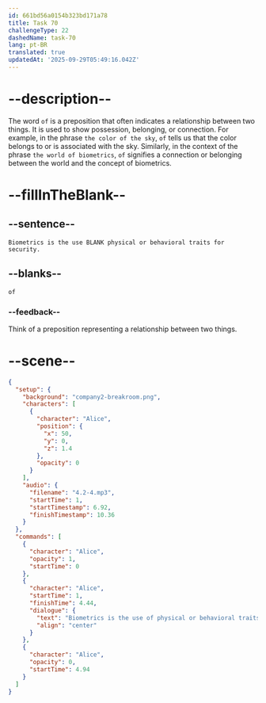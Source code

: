 ```yaml
---
id: 661bd56a0154b323bd171a78
title: Task 70
challengeType: 22
dashedName: task-70
lang: pt-BR
translated: true
updatedAt: '2025-09-29T05:49:16.042Z'
---
```


<!-- (Audio) Alice: Biometrics is the use of physical or behavioral traits for security. -->

# --description--

The word `of` is a preposition that often indicates a relationship between two things. It is used to show possession, belonging, or connection. For example, in the phrase `the color of the sky`, `of` tells us that the color belongs to or is associated with the sky. Similarly, in the context of the phrase `the world of biometrics`, `of` signifies a connection or belonging between the world and the concept of biometrics.

# --fillInTheBlank--

## --sentence--

`Biometrics is the use BLANK physical or behavioral traits for security.`

## --blanks--

`of`

### --feedback--

Think of a preposition representing a relationship between two things.

# --scene--

```json
{
  "setup": {
    "background": "company2-breakroom.png",
    "characters": [
      {
        "character": "Alice",
        "position": {
          "x": 50,
          "y": 0,
          "z": 1.4
        },
        "opacity": 0
      }
    ],
    "audio": {
      "filename": "4.2-4.mp3",
      "startTime": 1,
      "startTimestamp": 6.92,
      "finishTimestamp": 10.36
    }
  },
  "commands": [
    {
      "character": "Alice",
      "opacity": 1,
      "startTime": 0
    },
    {
      "character": "Alice",
      "startTime": 1,
      "finishTime": 4.44,
      "dialogue": {
        "text": "Biometrics is the use of physical or behavioral traits for security.",
        "align": "center"
      }
    },
    {
      "character": "Alice",
      "opacity": 0,
      "startTime": 4.94
    }
  ]
}
```
